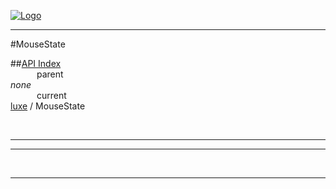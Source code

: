
[![Logo](../../images/logo.png)](../../index.html)

---

#MouseState


##[API Index](../../api/index.html#luxe)   
&emsp;&emsp;&emsp;parent    
_none_   
&emsp;&emsp;&emsp;current    
[luxe](./) / MouseState

<br/>

---




---



&nbsp;
&nbsp;
&nbsp;

---  


&nbsp;   
&nbsp;   